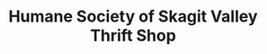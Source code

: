 ---
title: "Humane Society of Skagit Valley Thrift Shop"
url: /mount-vernon/humane-society-of-skagit-valley-thrift-shop/
shop: variety store
---